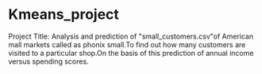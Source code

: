 # Kmeans_project
Project Title: Analysis and prediction of "small_customers.csv"of American mall markets called as phonix small.To find out how many customers are visited to a particular shop.On the basis of this prediction of annual income versus spending scores.
